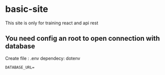 # basic-site

This site is only for training react and api rest

## You need config an root to open connection with database
Create file : .env
dependecy: dotenv
```
DATABASE_URL=
```
